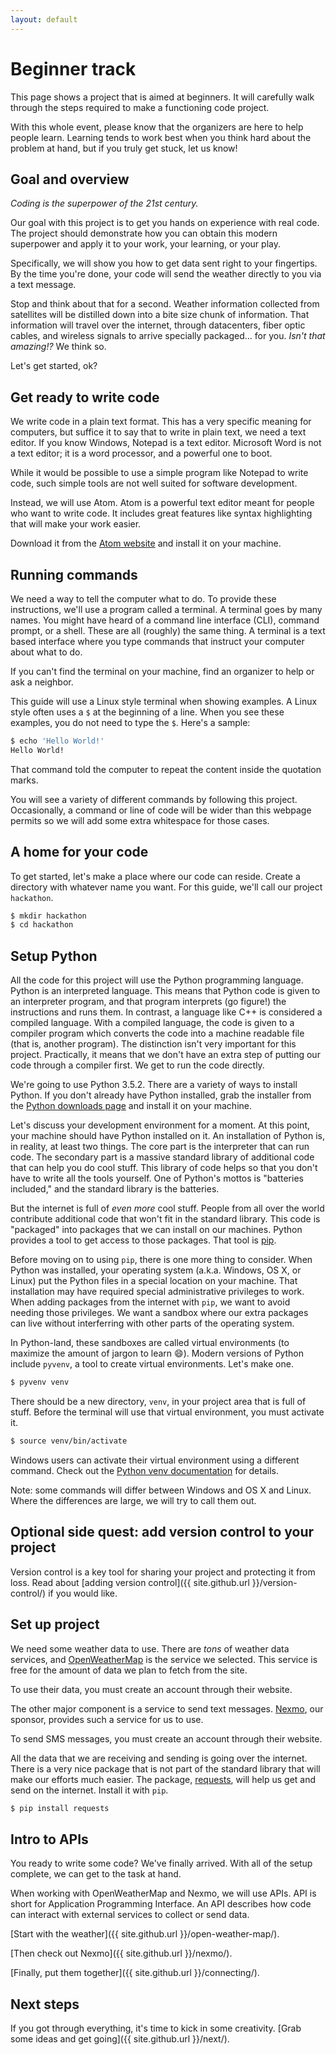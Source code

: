 ```yaml
---
layout: default
---
```


# Beginner track

This page shows a project
that is aimed at beginners.
It will carefully walk through the steps
required to make a functioning code project.

With this whole event,
please know that the organizers are here
to help people learn.
Learning tends to work best
when you think hard
about the problem at hand,
but if you truly get stuck,
let us know!

## Goal and overview

*Coding is the superpower of the 21st century.*

Our goal with this project is
to get you hands on experience with real code.
The project should demonstrate
how you can obtain this modern superpower
and apply it to your work, your learning, or your play.

Specifically,
we will show you how to get data sent right to your fingertips.
By the time you're done,
your code will send the weather
directly to you
via a text message.

Stop and think about that for a second.
Weather information collected from satellites
will be distilled down
into a bite size chunk of information.
That information will travel over the internet,
through datacenters,
fiber optic cables,
and wireless signals
to arrive specially packaged...
for you.
*Isn't that amazing!?*
We think so.

Let's get started, ok?

## Get ready to write code

We write code in a plain text format.
This has a very specific meaning for computers,
but suffice it to say
that to write in plain text,
we need a text editor.
If you know Windows,
Notepad is a text editor.
Microsoft Word is not a text editor;
it is a word processor,
and a powerful one to boot.

While it would be possible to use a simple program
like Notepad
to write code,
such simple tools are not well suited
for software development.

Instead,
we will use Atom.
Atom is a powerful text editor
meant for people who want to write code.
It includes great features
like syntax highlighting
that will make your work easier.

Download it from the
[Atom website](https://atom.io/)
and install it on your machine.

## Running commands

We need a way to tell the computer what to do.
To provide these instructions,
we'll use a program called a terminal.
A terminal goes by many names.
You might have heard of
a command line interface (CLI),
command prompt,
or a shell.
These are all (roughly) the same thing.
A terminal is a text based interface
where you type commands
that instruct your computer about what to do.

If you can't find the terminal
on your machine,
find an organizer to help
or ask a neighbor.

This guide will use a Linux style terminal
when showing examples.
A Linux style often uses a `$`
at the beginning of a line.
When you see these examples,
you do not need to type the `$`.
Here's a sample:

```bash
$ echo 'Hello World!'
Hello World!
```

That command told the computer
to repeat the content inside the quotation marks.

You will see a variety of different commands
by following this project.
Occasionally,
a command or line of code will be wider
than this webpage permits
so we will add some extra whitespace
for those cases.

## A home for your code

To get started,
let's make a place
where our code can reside.
Create a directory
with whatever name you want.
For this guide,
we'll call our project `hackathon`.

```bash
$ mkdir hackathon
$ cd hackathon
```

## Setup Python

All the code for this project
will use the Python programming language.
Python is an interpreted language.
This means that Python code
is given to an interpreter program,
and that program interprets (go figure!) the instructions
and runs them.
In contrast,
a language like C++ is considered a compiled language.
With a compiled language,
the code is given to a compiler program
which converts the code into a machine readable file
(that is, another program).
The distinction isn't very important for this project.
Practically,
it means that we don't have an extra step
of putting our code through a compiler first.
We get to run the code directly.

We're going to use Python 3.5.2.
There are a variety of ways to install Python.
If you don't already have Python installed,
grab the installer from the
[Python downloads page](https://www.python.org/downloads/)
and install it on your machine.

Let's discuss your development environment
for a moment.
At this point,
your machine should have Python installed on it.
An installation of Python is, in reality, at least two things.
The core part is the interpreter
that can run code.
The secondary part is a massive standard library
of additional code
that can help you do cool stuff.
This library of code helps
so that you don't have to write all the tools yourself.
One of Python's mottos is "batteries included,"
and the standard library is the batteries.

But the internet is full of *even more* cool stuff.
People from all over the world contribute additional code
that won't fit in the standard library.
This code is "packaged" into packages
that we can install on our machines.
Python provides a tool to get access to those packages.
That tool is
[pip](https://pip.pypa.io/en/stable/).

Before moving on to using `pip`,
there is one more thing to consider.
When Python was installed,
your operating system
(a.k.a. Windows, OS X, or Linux)
put the Python files
in a special location
on your machine.
That installation may have required special administrative privileges
to work.
When adding packages
from the internet
with `pip`,
we want to avoid needing those privileges.
We want a sandbox
where our extra packages can live
without interferring with other parts
of the operating system.

In Python-land,
these sandboxes are called virtual environments
(to maximize the amount of jargon to learn :smile:).
Modern versions of Python include `pyvenv`,
a tool to create virtual environments.
Let's make one.

```bash
$ pyvenv venv
```

There should be a new directory, `venv`,
in your project area
that is full of stuff.
Before the terminal will use that virtual environment,
you must activate it.

```bash
$ source venv/bin/activate
```

Windows users can activate their virtual environment
using a different command.
Check out the
[Python venv documentation](https://docs.python.org/3/library/venv.html#creating-virtual-environments)
for details.

Note:
some commands will differ
between Windows and OS X and Linux.
Where the differences are large,
we will try to call them out.

## Optional side quest: add version control to your project

Version control is a key tool
for sharing your project
and protecting it from loss.
Read about
[adding version control]({{ site.github.url }}/version-control/)
if you would like.

## Set up project

We need some weather data to use.
There are *tons* of weather data services,
and [OpenWeatherMap](http://openweathermap.org/)
is the service we selected.
This service is free
for the amount of data we plan to fetch from the site.

To use their data,
you must create an account through their website.

The other major component
is a service to send text messages.
[Nexmo](https://www.nexmo.com/),
our sponsor,
provides such a service
for us to use.

To send SMS messages,
you must create an account through their website.

All the data that we are receiving and sending
is going over the internet.
There is a very nice package
that is not part of the standard library
that will make our efforts much easier.
The package,
[requests](http://requests.readthedocs.io/en/master/),
will help us get and send on the internet.
Install it with `pip`.

```bash
$ pip install requests
```

## Intro to APIs

You ready to write some code?
We've finally arrived.
With all of the setup complete,
we can get to the task at hand.

When working with OpenWeatherMap and Nexmo,
we will use APIs.
API is short for Application Programming Interface.
An API describes how code can interact
with external services
to collect or send data.

[Start with the weather]({{ site.github.url }}/open-weather-map/).

[Then check out Nexmo]({{ site.github.url }}/nexmo/).

[Finally, put them together]({{ site.github.url }}/connecting/).

## Next steps

If you got through everything,
it's time to kick in some creativity.
[Grab some ideas and get going]({{ site.github.url }}/next/).
